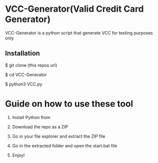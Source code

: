 # VCC-Generator(Valid Credit Card Generator)
VCC-Generator is a python script that generate VCC for testing purposes only<br>


<h2>Installation</h2>

<p>$ git clone (this repos url)</p>
<p>$ cd VCC-Generator</p>
<p>$ python3 VCC.py</p>

# Guide on how to use these tool

1. Install Python from

2. Download the repo as a ZIP

3. Go in your file explorer and extract the ZIP file

4. Go in the extracted folder and open the start.bat file

5. Enjoy!